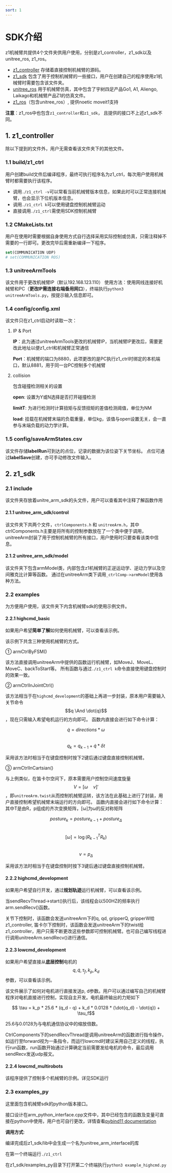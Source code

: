 ```yaml
---
sort: 1
---
```


# SDK介绍

z1机械臂共提供4个文件夹供用户使用，分别是z1_controller，z1_sdk以及unitree_ros, z1_ros。

+ [z1_controller](https://github.com/unitreerobotics/z1_controller) 存储着直接控制机械臂的源码。
+ [z1_sdk](https://github.com/unitreerobotics/z1_sdk) 包含了用于控制机械臂的一些接口，用户在创建自己的程序使用z1机械臂时需要包含该文件夹。
+ [unitree_ros](https://github.com/unitreerobotics/unitree_ros) 用于机械臂仿真，其中包含了宇树四足产品Go1, A1, Aliengo, Laikago和机械臂产品Z1的仿真文件。
+ [z1_ros](https://github.com/unitreerobotics/z1_ros/tree/noetic)（包含unitree_ros）, 提供noetic moveit1支持

**注意**：z1_ros中也包含`z1_controller`和`z1_sdk`， 且提供的接口不上述z1_sdk不同。

## 1. z1_controller

除以下提到的文件外，用户无需查看该文件夹下的其他文件。

### 1.1 build/z1_ctrl

用户创建build文件后编译程序，最终可执行程序名为z1_ctrl，每次用户使用机械臂时都需要执行该程序。

+ 调用`./z1_ctrl -v`可以常看当前机械臂版本信息，如果此时可以正常连接机械臂，也会显示下位机版本信息。
+ 调用`./z1_ctrl k`可以使用键盘控制机械臂运动
+ 直接调用`./z1_ctrl`需使用SDK控制机械臂

### 1.2 CMakeLists.txt

用户在使用时需要根据自身使用方式自行选择采用实际控制或仿真，只需注释掉不需要的一行即可。更改完毕后需重新编译一下程序。

```cmake
set(COMMUNICATION UDP)
# set(COMMUNICATION ROS)
```

### 1.3 unitreeArmTools

该文件用于更改机械臂IP（默认192.168.123.110）
使用方法：使用网线连接好机械臂和PC（**更改IP需连接右端备用网口**），终端执行`python3 unitreeArmTools.py`，按提示输入信息即可。

### 1.4 config/config.xml

该文件只在z1_ctrl启动时读取一次：

1. IP & Port

   **IP**：此为通过unitreeArmTools更改的机械臂IP，当机械臂IP更改后，需要更改此地址以便z1_ctrl和机械臂正常通信

   **Port**：机械臂的端口为8880，此项更改的是PC执行z1_ctrl时绑定的本机端口，默认8881，用于同一台PC控制多个机械臂

2. collision

    包含碰撞检测相关的设置

    **open**: 设置为Y或N选择是否打开碰撞检测

    **limitT**: 为进行检测时计算扭矩与反馈扭矩的差值检测阈值，单位为NM

    **load**: 挂载在机械臂末端的负载重量，单位kg，该值与open设置无关，会一直参与末端负载的动力学计算。

### 1.5 config/saveArmStates.csv

该文件存储**labelRun**可到达的点位，记录的数据为该位姿下关节坐标。
点位可通过**labelSave**创建，亦可手动修改文件输入。

## 2. z1_sdk

### 2.1 include

该文件夹存放着unitre_arm_sdk的头文件，用户可以查看其中注释了解函数作用

#### 2.1.1 unitree_arm_sdk/control

该文件夹下共两个文件，`ctrlComponents.h` 和 `unitreeArm.h`，其中ctrlComponents.h主要是将所有的控制参数放在了一个类中便于调用，unitreeArm封装了用于控制机械臂的所有接口，用户使用时只要查看该类中信息。

#### 2.1.2 unitree_arm_sdk/model

该文件夹下包含armModel类，内部包含z1机械臂的正逆运动学、逆动力学以及空间雅克比计算等函数。
通过在unitreeArm类下调用`_ctrlComp->armModel`使用各种方法。

### 2.2 examples

为方便用户使用，该文件夹下内含机械臂sdk的使用示例文件。

#### 2.2.1 highcmd_basic

如果用户希望**简单了解**如何使用机械臂，可以查看该示例。

该示例下共含三种使用机械臂的方式。

① armCtrlByFSM()

该方法直接调用unitreeArm中提供的函数运行机械臂，如MoveJ、MoveL、MoveC、backToStart等。
所有函数与通过`./z1_ctrl k`命令直接使用键盘控制时的效果一致。

② armCtrlInJointCtrl()

该方法相当于在`highcmd_development`的基础上再进一步封装，原本用户需要输入关节命令
$$q \And \dot{q}$$，现在只需输入希望电机运行的方向即可。
函数内直接会进行如下命令计算：  

$$\dot{q} = directions*\omega$$  
$$q_{k} = q_{k-1} + \dot{q}*\delta t$$

采用该方法时相当于在键盘控制时按下2键后通过键盘直接控制机械臂。

③ armCtrlInCartsian()

与上例类似，在笛卡尔空间下，原本需要用户控制空间速度旋量 $$V =[\omega \quad v]'$$ ，即`unitreeArm.twist`从而控制机械臂运转，该方法在此基础上进行了封装，用户直接控制希望机械臂末端运行的方向即可。
函数内直接会进行如下命令计算：
其中T是由R，p组成的齐次变换矩阵，[ω]为ω的反对称矩阵  

$$ posture_k = posture_{k-1}+posture_{\Delta}$$  
$$[\omega] = \log{(R_{k-1}^T R_k)}$$  
$$v=p_\Delta$$  

采用该方法时相当于在键盘控制时按下3键后通过键盘直接控制机械臂。

#### 2.2.2 highcmd_development

如果用户希望自行开发，通过**规划轨迹**运行机械臂，可以查看该示例。

当sendRecvThread->start()执行后，该线程会以500HZ的频率执行arm.sendRecv()函数。

关节下控制时，该函数会发送unitreeArm下的q, qd, gripperQ, gripperW给z1_controller,
笛卡尔下控制时，该函数会发送unitreeArm下的twist给z1_controller，用户只需不断更改这些参数即可控制机械臂。也可自己编写线程进行调用unitreeArm.sendRecv()进行通信。

#### 2.2.3 lowcmd_development

如果用户希望直接从**底层控制**电机的 $$q, \dot{q}, \tau_f, k_p, k_d$$ 参数，可以查看该示例。

该文件展示了如何对电机进行直接发送p, d参数。用户可以通过编写自己的机械臂程序对电机直接进行控制，实现自主开发。电机最终输出的力矩如下

$$ \tau = k_p * 25.6 * (q_d - q) + k_d * 0.0128 * (\dot{q_d} - \dot{q}) + \tau_f$$

25.6与0.0128为与电机通信协议中的缩放倍数。

CtrlComponents下的sendRecvThread是调用unitreeArm的函数进行指令操作，如运行至forward视为一条指令，而运行lowcmd时建议采用自己定义的线程，执行run函数，run函数开始通过计算确定当前需要发给电机的命令，最后调用sendRecv发送udp报文。

#### 2.2.4 lowcmd_multirobots

该程序提供了控制多个机械臂的示例。详见SDK运行

### 2.3 examples_py

这里面包含机械臂sdk的python版本接口。

接口设计在arm_python_interface.cpp文件中，其中已经包含的函数及变量可直接在python中使用，用户也可自行更改，详情查看[pybind11 documentation](https://pybind11.readthedocs.io/en/stable/)

**调用方式**:

编译完成后z1_sdk/lib中会生成一个名为unitree_arm_interface的库

在第一个终端运行`./z1_ctrl`

在z1_sdk/examples_py目录下打开第二个终端执行`python3 example_highcmd.py`

